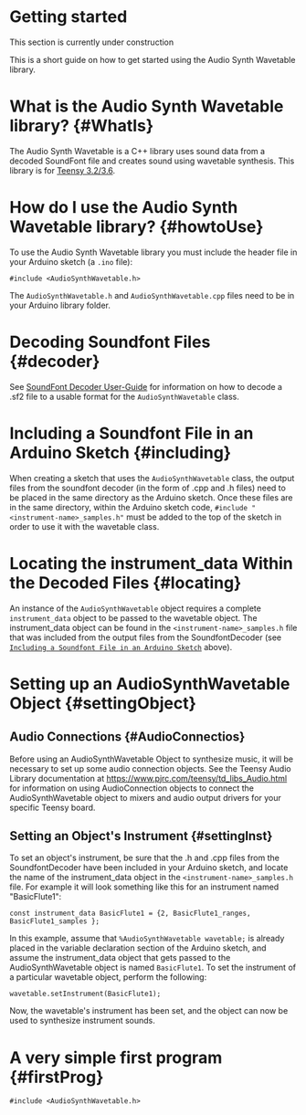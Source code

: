 # Getting started

This section is currently under construction

This is a short guide on how to get started using the Audio Synth Wavetable library. 

# What is the Audio Synth Wavetable library? {#WhatIs}

The Audio Synth Wavetable is a C++ library uses sound data from a decoded SoundFont file and creates sound using wavetable synthesis. This library is for [Teensy 3.2/3.6](https://www.pjrc.com/teensy/).

# How do I use the Audio Synth Wavetable library? {#howtoUse}

To use the Audio Synth Wavetable library you must include the header file in your Arduino sketch (a `.ino` file): 

~~~~~~~~~~~~~~~{.c}
#include <AudioSynthWavetable.h>
~~~~~~~~~~~~~~~

The `AudioSynthWavetable.h` and `AudioSynthWavetable.cpp` files need to be in your Arduino library folder.

# Decoding Soundfont Files {#decoder}

See [SoundFont Decoder User-Guide](https://teensyaudio.github.io/Wavetable-Synthesis/html/md_additional_pages_soundfont_decoder.html) for
information on how to decode a .sf2 file to a usable format for the `AudioSynthWavetable` class.

# Including a Soundfont File in an Arduino Sketch {#including}

When creating a sketch that uses the `AudioSynthWavetable` class, the output files from the soundfont decoder
(in the form of .cpp and .h files) need to be placed in the same directory as the Arduino sketch. Once 
these files are in the same directory, within the Arduino sketch code, `#include "<instrument-name>_samples.h"`
must be added to the top of the sketch in order to use it with the wavetable class.

# Locating the instrument_data Within the Decoded Files {#locating}

An instance of the `AudioSynthWavetable` object requires a complete `instrument_data` object to be passed to the
wavetable object. The instrument_data object can be found in the `<instrument-name>_samples.h` file that was included from 
the output files from the SoundfontDecoder (see [`Including a Soundfont File in an Arduino Sketch`](#including) above).

# Setting up an AudioSynthWavetable Object {#settingObject}

## Audio Connections {#AudioConnectios}

Before using an AudioSynthWavetable Object to synthesize music, it will be necessary to set up some audio connection
objects. See the Teensy Audio Library documentation at https://www.pjrc.com/teensy/td_libs_Audio.html for information
on using AudioConnection objects to connect the AudioSynthWavetable object to mixers and audio output drivers for
your specific Teensy board.

## Setting an Object's Instrument {#settingInst}

To set an object's instrument, be sure that the .h and .cpp files from the SoundfontDecoder have been included in 
your Arduino sketch, and locate the name of the instrument_data object in the `<instrument-name>_samples.h` file. For
example it will look something like this for an instrument named "BasicFlute1":

~~~~~~~~~~~~~~~{.c}
const instrument_data BasicFlute1 = {2, BasicFlute1_ranges, BasicFlute1_samples };
~~~~~~~~~~~~~~~

In this example, assume that `%AudioSynthWavetable wavetable;` is already placed in the variable declaration section of the Arduino
sketch, and assume the instrument_data object that gets passed to the AudioSynthWavetable object is named `BasicFlute1`.
To set the instrument of a particular wavetable object, perform the following:

~~~~~~~~~~~~~~~{.c}
wavetable.setInstrument(BasicFlute1);
~~~~~~~~~~~~~~~

Now, the wavetable's instrument has been set, and the object can now be used to synthesize instrument sounds.


# A very simple first program {#firstProg}

~~~~~~~~~~~~~~~{.c}
#include <AudioSynthWavetable.h>
~~~~~~~~~~~~~~~







